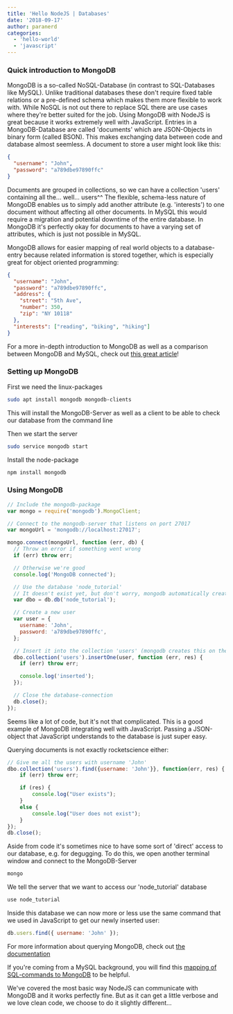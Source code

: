 ```yaml
---
title: 'Hello NodeJS | Databases'
date: '2018-09-17'
author: paranerd
categories:
  - 'hello-world'
  - 'javascript'
---
```


### Quick introduction to MongoDB

MongoDB is a so-called NoSQL-Database (in contrast to SQL-Databases like MySQL). Unlike traditional databases these don't require fixed table relations or a pre-defined schema which makes them more flexible to work with. While NoSQL is not out there to replace SQL there are use cases where they're better suited for the job. Using MongoDB with NodeJS is great because it works extremely well with JavaScript. Entries in a MongoDB-Database are called 'documents' which are JSON-Objects in binary form (called BSON). This makes exchanging data between code and database almost seemless. A document to store a user might look like this:

```json { linenos=table }
{
  "username": "John",
  "password": "a789dbe97890ffc"
}
```

Documents are grouped in collections, so we can have a collection 'users' containing all the... well... users^^ The flexible, schema-less nature of MongoDB enables us to simply add another attribute (e.g. 'interests') to one document without affecting all other documents. In MySQL this would require a migration and potential downtime of the entire database. In MongoDB it's perfectly okay for documents to have a varying set of attributes, which is just not possible in MySQL.

MongoDB allows for easier mapping of real world objects to a database-entry because related information is stored together, which is especially great for object oriented programming:

```json { linenos=table }
{
  "username": "John",
  "password": "a789dbe97890ffc",
  "address": {
    "street": "5th Ave",
    "number": 350,
    "zip": "NY 10118"
  },
  "interests": ["reading", "biking", "hiking"]
}
```

For a more in-depth introduction to MongoDB as well as a comparison between MongoDB and MySQL, check out [this great article](https://www.mongodb.com/compare/mongodb-mysql)!

### Setting up MongoDB

First we need the linux-packages

```bash { linenos=table }
sudo apt install mongodb mongodb-clients
```

This will install the MongoDB-Server as well as a client to be able to check our database from the command line

Then we start the server

```bash { linenos=table }
sudo service mongodb start
```

Install the node-package

```bash { linenos=table }
npm install mongodb
```

### Using MongoDB

```js { linenos=table }
// Include the mongodb-package
var mongo = require('mongodb').MongoClient;

// Connect to the mongodb-server that listens on port 27017
var mongoUrl = 'mongodb://localhost:27017';

mongo.connect(mongoUrl, function (err, db) {
  // Throw an error if something went wrong
  if (err) throw err;

  // Otherwise we're good
  console.log('MongoDB connected');

  // Use the database 'node_tutorial'
  // It doesn't exist yet, but don't worry, mongodb automatically creates it for us
  var dbo = db.db('node_tutorial');

  // Create a new user
  var user = {
    username: 'John',
    password: 'a789dbe97890ffc',
  };

  // Insert it into the collection 'users' (mongodb creates this on the fly as well)
  dbo.collection('users').insertOne(user, function (err, res) {
    if (err) throw err;

    console.log('inserted');
  });

  // Close the database-connection
  db.close();
});
```

Seems like a lot of code, but it's not that complicated. This is a good example of MongoDB integrating well with JavaScript. Passing a JSON-object that JavaScript understands to the database is just super easy.

Querying documents is not exactly rocketscience either:

```js { linenos=table }
// Give me all the users with username 'John'
dbo.collection('users').find({username: 'John'}}, function(err, res) {
    if (err) throw err;

    if (res) {
        console.log("User exists");
    }
    else {
        console.log("User does not exist");
    }
});
db.close();
```

Aside from code it's sometimes nice to have some sort of 'direct' access to our database, e.g. for degugging. To do this, we open another terminal window and connect to the MongoDB-Server

```bash { linenos=table }
mongo
```

We tell the server that we want to access our 'node_tutorial' database

```bash { linenos=table }
use node_tutorial
```

Inside this database we can now more or less use the same command that we used in JavaScript to get our newly inserted user:

```js { linenos=table }
db.users.find({ username: 'John' });
```

For more information about querying MongoDB, check out [the documentation](https://docs.mongodb.com/manual/crud/)

If you're coming from a MySQL background, you will find this [mapping of SQL-commands to MongoDB](https://docs.mongodb.com/manual/reference/sql-comparison/) to be helpful.

We've covered the most basic way NodeJS can communicate with MongoDB and it works perfectly fine. But as it can get a little verbose and we love clean code, we choose to do it slightly different...
